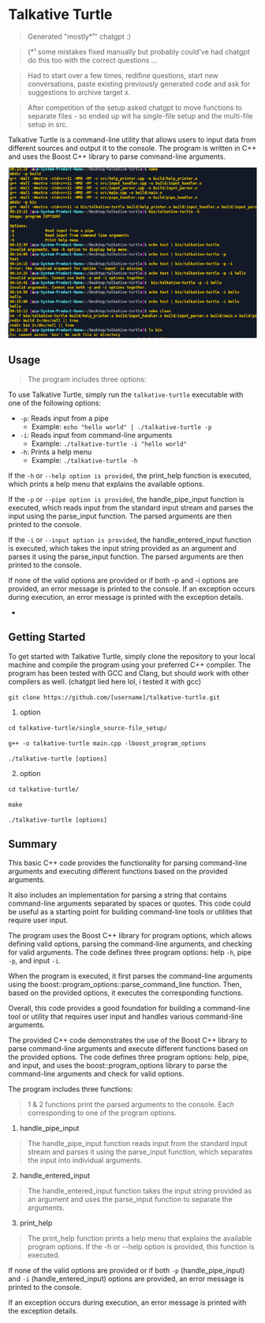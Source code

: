 # Talkative Turtle

> Generated "mostly*¹" chatgpt :) 

> (*¹ some mistakes fixed manually but probably could've had chatgpt do this too with the correct questions ...

> Had to start over a few times, redifine questions, start new conversations, paste existing previously generated code and ask for suggestions to archive target x.

> After competition of the setup asked chatgpt to move functions to separate files - so ended up wit ha single-file setup and the multi-file setup in src.


Talkative Turtle is a command-line utility that allows users to input data from different sources and output it to the console. 
The program is written in C++ and uses the Boost C++ library to parse command-line arguments.

![talkative-turtle screenshot](img/x1.png "talkative-turtle screenshot")

## Usage
> The program includes three options:

To use Talkative Turtle, simply run the `talkative-turtle` executable with one of the following options:

- `-p`: Reads input from a pipe
    - Example: `echo "hello world" | ./talkative-turtle -p`
- `-i`: Reads input from command-line arguments
    - Example: `./talkative-turtle -i "hello world"`
- `-h`: Prints a help menu
    - Example: `./talkative-turtle -h`

If the `-h` or `--help option is provided`, the print_help function is executed, which prints a help menu that explains the available options.

If the `-p` or `--pipe option is provided`, the handle_pipe_input function is executed, which reads input from the standard input stream and parses the input using the parse_input function. 
The parsed arguments are then printed to the console.

If the `-i` or `--input option is provided`, the handle_entered_input function is executed, which takes the input string provided as an argument and parses it using the parse_input function. 
The parsed arguments are then printed to the console.

If none of the valid options are provided or if both -p and -i options are provided, an error message is printed to the console. 
If an exception occurs during execution, an error message is printed with the exception details.

- 
## Getting Started

To get started with Talkative Turtle, simply clone the repository to your local machine and compile the program using your preferred C++ compiler. 
The program has been tested with GCC and Clang, but should work with other compilers as well. (chatgpt lied here lol, i tested it with gcc)

`git clone https://github.com/[username]/talkative-turtle.git`
1. option

`cd talkative-turtle/single_source-file_setup/`

`g++ -o talkative-turtle main.cpp -lboost_program_options`

`./talkative-turtle [options]`

2. option

`cd talkative-turtle/`

`make`

`./talkative-turtle [options]`



## Summary

This basic C++ code provides the functionality for parsing command-line arguments and executing different functions based on the provided arguments.

It also includes an implementation for parsing a string that contains command-line arguments separated by spaces or quotes. This code could be useful as a starting point for building command-line tools or utilities that require user input.

The program uses the Boost C++ library for program options, which allows defining valid options, parsing the command-line arguments, and checking for valid arguments. 
The code defines three program options: help `-h`, pipe `-p`, and input `-i`.

When the program is executed, it first parses the command-line arguments using the boost::program_options::parse_command_line function. Then, based on the provided options, it executes the corresponding functions.


Overall, this code provides a good foundation for building a command-line tool or utility that requires user input and handles various command-line arguments.

The provided C++ code demonstrates the use of the Boost C++ library to parse command-line arguments and execute different functions based on the provided options. 
The code defines three program options: help, pipe, and input, and uses the boost::program_options library to parse the command-line arguments and check for valid options.

The program includes three functions: 
> 1 & 2 functions print the parsed arguments to the console. Each corresponding to one of the program options. 
1. handle_pipe_input
> The handle_pipe_input function reads input from the standard input stream and parses it using the parse_input function, which separates the input into individual arguments. 
2. handle_entered_input
> The handle_entered_input function takes the input string provided as an argument and uses the parse_input function to separate the arguments. 
3. print_help
> The print_help function prints a help menu that explains the available program options. 
If the -h or --help option is provided, this function is executed.

If none of the valid options are provided or if both `-p` (handle_pipe_input) and `-i` (handle_entered_input) options are provided, an error message is printed to the console. 

If an exception occurs during execution, an error message is printed with the exception details.


